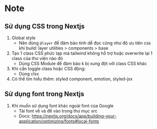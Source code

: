 # Note
## Sử dụng CSS trong Nextjs
1. Global style
    - Nên dùng `@layer` để đảm bảo tính dễ đọc cũng như độ ưu tiên css khi build: layer utilities > components > base
2. Tạo 1 class CSS phức tạp mà tailwind không hỗ trợ hoặc overwrite lại 1 class của thư viện nào đó
    - Dùng CSS Module để đảm bảo k bị xung đột với class CSS khác
3. Khi cần toggle class hoặc CSS động:
    - Dùng clsx
4. Có thể tìm hiểu thêm: styled component, emotion, styled-jsx

## Sử dụng font trong Nextjs
1. Khi muốn sử dụng font khác ngoài font của Google
    - Tải font về  và để vào trong thư mục src
    - Docs: https://nextjs.org/docs/app/building-your-application/optimizing/fonts#local-fonts

## 
